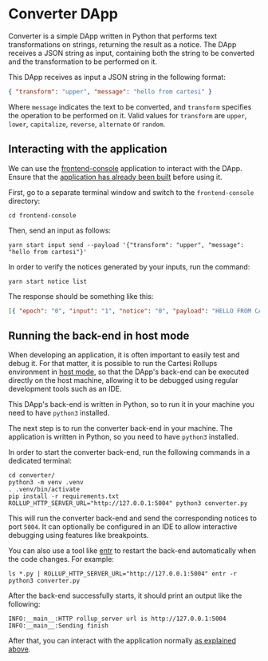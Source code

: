 # Converter DApp

Converter is a simple DApp written in Python that performs text transformations on strings, returning the result as a notice.
The DApp receives a JSON string as input, containing both the string to be converted and the transformation to be performed on it.

This DApp receives as input a JSON string in the following format:

```json
{ "transform": "upper", "message": "hello from cartesi" }
```

Where `message` indicates the text to be converted, and `transform` specifies the operation to be performed on it.
Valid values for `transform` are `upper`, `lower`, `capitalize`, `reverse`, `alternate` or `random`.

## Interacting with the application

We can use the [frontend-console](../frontend-console) application to interact with the DApp.
Ensure that the [application has already been built](../frontend-console/README.md#building) before using it.

First, go to a separate terminal window and switch to the `frontend-console` directory:

```shell
cd frontend-console
```

Then, send an input as follows:

```shell
yarn start input send --payload '{"transform": "upper", "message": "hello from cartesi"}'
```

In order to verify the notices generated by your inputs, run the command:

```shell
yarn start notice list
```

The response should be something like this:

```json
[{ "epoch": "0", "input": "1", "notice": "0", "payload": "HELLO FROM CARTESI" }]
```

## Running the back-end in host mode

When developing an application, it is often important to easily test and debug it. For that matter, it is possible to run the Cartesi Rollups environment in [host mode](../README.md#host-mode), so that the DApp's back-end can be executed directly on the host machine, allowing it to be debugged using regular development tools such as an IDE.

This DApp's back-end is written in Python, so to run it in your machine you need to have `python3` installed.

The next step is to run the converter back-end in your machine. The application is written in Python, so you need to have `python3` installed.

In order to start the converter back-end, run the following commands in a dedicated terminal:

```shell
cd converter/
python3 -m venv .venv
. .venv/bin/activate
pip install -r requirements.txt
ROLLUP_HTTP_SERVER_URL="http://127.0.0.1:5004" python3 converter.py
```

This will run the converter back-end and send the corresponding notices to port `5004`.
It can optionally be configured in an IDE to allow interactive debugging using features like breakpoints.

You can also use a tool like [entr](https://eradman.com/entrproject/) to restart the back-end automatically when the code changes. For example:

```shell
ls *.py | ROLLUP_HTTP_SERVER_URL="http://127.0.0.1:5004" entr -r python3 converter.py
```

After the back-end successfully starts, it should print an output like the following:

```log
INFO:__main__:HTTP rollup_server url is http://127.0.0.1:5004
INFO:__main__:Sending finish
```

After that, you can interact with the application normally [as explained above](#interacting-with-the-application).
